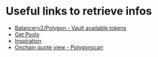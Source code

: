 # Useful links to retrieve infos

- [Balancerv2/Polygon - Vault available tokens](https://polygonscan.com/tokenholdings?a=0xba12222222228d8ba445958a75a0704d566bf2c8)
- [Get Pools](https://www.geckoterminal.com/polygon_pos/pools)
- [Inspiration](https://eigenphi.io/)
- [Onchain quote view - Polygonscan](https://polygonscan.com/address/0x78a24eb6489b6ea65ce7f6c94aaa7db9024bedf1)
